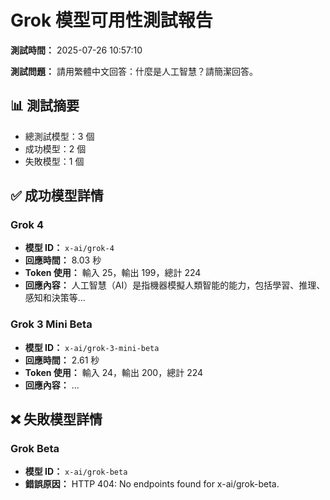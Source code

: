 # Grok 模型可用性測試報告

**測試時間：** 2025-07-26 10:57:10

**測試問題：** 請用繁體中文回答：什麼是人工智慧？請簡潔回答。

## 📊 測試摘要

- 總測試模型：3 個
- 成功模型：2 個
- 失敗模型：1 個

## ✅ 成功模型詳情

### Grok 4
- **模型 ID：** `x-ai/grok-4`
- **回應時間：** 8.03 秒
- **Token 使用：** 輸入 25，輸出 199，總計 224
- **回應內容：** 人工智慧（AI）是指機器模擬人類智能的能力，包括學習、推理、感知和決策等...

### Grok 3 Mini Beta
- **模型 ID：** `x-ai/grok-3-mini-beta`
- **回應時間：** 2.61 秒
- **Token 使用：** 輸入 24，輸出 200，總計 224
- **回應內容：** ...

## ❌ 失敗模型詳情

### Grok Beta
- **模型 ID：** `x-ai/grok-beta`
- **錯誤原因：** HTTP 404: No endpoints found for x-ai/grok-beta.

